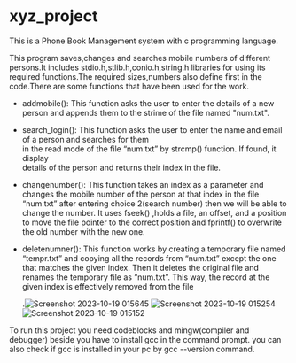 # xyz_project
This is a Phone Book Management system with c programming language.

This program saves,changes and searches mobile numbers of different persons.It includes stdio.h,stlib.h,conio.h,string.h libraries for using its required functions.The required sizes,numbers also define first in the code.There are some functions that have been used for the work.

   * addmobile(): This function asks the user to enter the details of a new person and appends them to the 
                  strime of the file named "num.txt".
  
   * search_login(): This function asks the user to enter the name and email of a person and searches for them  
                     in the read mode of the file “num.txt” by strcmp() function. If found, it display    
                     details of the person and returns their index in the file.

   * changenumber(): This function takes an index as a parameter and changes the mobile number of the person at 
                     that index in the file “num.txt” after entering choice 2(search number) then we will be able
                     to change the number. It uses fseek() ,holds a file, an offset, and a position 
                     to move the file pointer to the correct position and fprintf() to overwrite the old number 
                     with the new one.

   * deletenumner(): This function works by creating a temporary file named “tempr.txt” and copying all the 
                     records from “num.txt” except the one that matches the given index. Then it deletes the 
                     original file and renames the temporary file as “num.txt”. This way, the record at the 
                     given index is effectively removed from the file

     .![Screenshot 2023-10-19 015645](https://github.com/bonna96/xyz/assets/148382783/ca75a70d-3372-49d1-89a7-a81f41f843ab)
![Screenshot 2023-10-19 015254](https://github.com/bonna96/xyz/assets/148382783/d5bf855c-95d3-4b93-a1b3-f77b5858f07e)
![Screenshot 2023-10-19 015152](https://github.com/bonna96/xyz/assets/148382783/f5d4a6f4-3199-488b-baaa-9d4c484d19d3)

To run this project you need codeblocks and mingw(compiler and debugger) beside you have to install gcc in the command prompt.
   you can also check if gcc is installed in your pc by gcc --version command.
